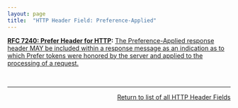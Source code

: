 ```yaml
---
layout: page
title:  "HTTP Header Field: Preference-Applied"
---
```


**[RFC 7240: Prefer Header for HTTP](/specs/IETF/RFC/7240 "This specification defines an HTTP header field that can be used by a client to request that certain behaviors be employed by a server while processing a request."):** [The Preference-Applied response header MAY be included within a response message as an indication as to which Prefer tokens were honored by the server and applied to the processing of a request.](http://tools.ietf.org/html/rfc7240#section-3)

<br/>
<hr/>

<p style="text-align: right"><a href="../http-headers">Return to list of all HTTP Header Fields</a></p>